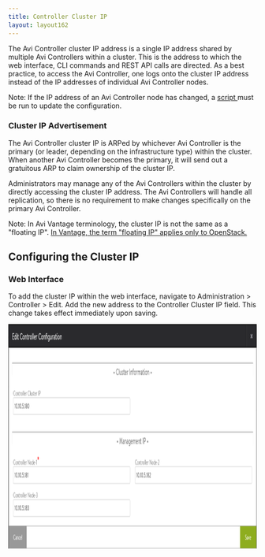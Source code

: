 ```yaml
---
title: Controller Cluster IP
layout: layout162
---
```

The Avi Controller cluster IP address is a single IP address shared by multiple Avi Controllers within a cluster. This is the address to which the web interface, CLI commands and REST API calls are directed. As a best practice, to access the Avi Controller, one logs onto the cluster IP address instead of the IP addresses of individual Avi Controller nodes.

Note: If the IP address of an Avi Controller node has changed, a <a href="/docs/16.2/ctlr-cfg-update-after-ip-change">script </a>must be run to update the configuration. 

### Cluster IP Advertisement

The Avi Controller cluster IP is ARPed by whichever Avi Controller is the primary (or leader, depending on the infrastructure type) within the cluster. When another Avi Controller becomes the primary, it will send out a gratuitous ARP to claim ownership of the cluster IP.

Administrators may manage any of the Avi Controllers within the cluster by directly accessing the cluster IP address. The Avi Controllers will handle all replication, so there is no requirement to make changes specifically on the primary Avi Controller.

Note: In Avi Vantage terminology, the cluster IP is not the same as a "floating IP". <a href="/docs/16.2/architectural-overview/applications/virtual-services/create-virtual-service/#openstack-floatingip">In Vantage, the term "floating IP" applies only to OpenStack.</a>

## Configuring the Cluster IP

### Web Interface

To add the cluster IP within the web interface, navigate to Administration &gt; Controller &gt; Edit. Add the new address to the Controller Cluster IP field. This change takes effect immediately upon saving.

<a href="img/cluster-config-example.png"><img src="img/cluster-config-example.png" alt="cluster-config-example" width="1140" height="456" class="alignnone size-full wp-image-10593"></a>
